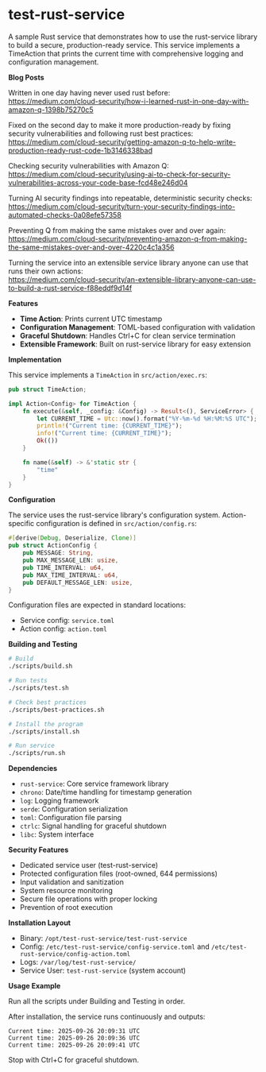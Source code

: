 # test-rust-service

A sample Rust service that demonstrates how to use the rust-service library to build a secure, production-ready service. This service implements a TimeAction that prints the current time with comprehensive logging and configuration management.

__Blog Posts__

Written in one day having never used rust before:\
https://medium.com/cloud-security/how-i-learned-rust-in-one-day-with-amazon-q-1398b75270c5

Fixed on the second day to make it more production-ready by fixing security vulnerabilities and following rust best practices:\
https://medium.com/cloud-security/getting-amazon-q-to-help-write-production-ready-rust-code-1b3146338bad

Checking security vulnerabilities with Amazon Q:\
https://medium.com/cloud-security/using-ai-to-check-for-security-vulnerabilities-across-your-code-base-fcd48e246d04

Turning AI security findings into repeatable, deterministic security checks:\
https://medium.com/cloud-security/turn-your-security-findings-into-automated-checks-0a08efe57358

Preventing Q from making the same mistakes over and over again:\
https://medium.com/cloud-security/preventing-amazon-q-from-making-the-same-mistakes-over-and-over-4220c4c1a356

Turning the service into an extensible service library anyone can use that runs their own actions:\
https://medium.com/cloud-security/an-extensible-library-anyone-can-use-to-build-a-rust-service-f88eddf9d14f

__Features__

- **Time Action**: Prints current UTC timestamp
- **Configuration Management**: TOML-based configuration with validation
- **Graceful Shutdown**: Handles Ctrl+C for clean service termination
- **Extensible Framework**: Built on rust-service library for easy extension

__Implementation__

This service implements a `TimeAction` in `src/action/exec.rs`:

```rust
pub struct TimeAction;

impl Action<Config> for TimeAction {
    fn execute(&self, _config: &Config) -> Result<(), ServiceError> {
        let CURRENT_TIME = Utc::now().format("%Y-%m-%d %H:%M:%S UTC");
        println!("Current time: {CURRENT_TIME}");
        info!("Current time: {CURRENT_TIME}");
        Ok(())
    }

    fn name(&self) -> &'static str {
        "time"
    }
}
```

__Configuration__

The service uses the rust-service library's configuration system. Action-specific configuration is defined in `src/action/config.rs`:

```rust
#[derive(Debug, Deserialize, Clone)]
pub struct ActionConfig {
    pub MESSAGE: String,
    pub MAX_MESSAGE_LEN: usize,
    pub TIME_INTERVAL: u64,
    pub MAX_TIME_INTERVAL: u64,
    pub DEFAULT_MESSAGE_LEN: usize,
}
```

Configuration files are expected in standard locations:
- Service config: `service.toml` 
- Action config: `action.toml`

__Building and Testing__

```bash
# Build
./scripts/build.sh

# Run tests
./scripts/test.sh

# Check best practices
./scripts/best-practices.sh

# Install the program
./scripts/install.sh

# Run service
./scripts/run.sh
```

__Dependencies__

- `rust-service`: Core service framework library
- `chrono`: Date/time handling for timestamp generation
- `log`: Logging framework
- `serde`: Configuration serialization
- `toml`: Configuration file parsing
- `ctrlc`: Signal handling for graceful shutdown
- `libc`: System interface

__Security Features__

- Dedicated service user (test-rust-service)
- Protected configuration files (root-owned, 644 permissions)
- Input validation and sanitization
- System resource monitoring
- Secure file operations with proper locking
- Prevention of root execution

__Installation Layout__

- Binary: `/opt/test-rust-service/test-rust-service`
- Config: `/etc/test-rust-service/config-service.toml` and `/etc/test-rust-service/config-action.toml`
- Logs: `/var/log/test-rust-service/`
- Service User: `test-rust-service` (system account)

__Usage Example__

Run all the scripts under Building and Testing in order.

After installation, the service runs continuously and outputs:
```
Current time: 2025-09-26 20:09:31 UTC
Current time: 2025-09-26 20:09:36 UTC
Current time: 2025-09-26 20:09:41 UTC
```

Stop with Ctrl+C for graceful shutdown.
